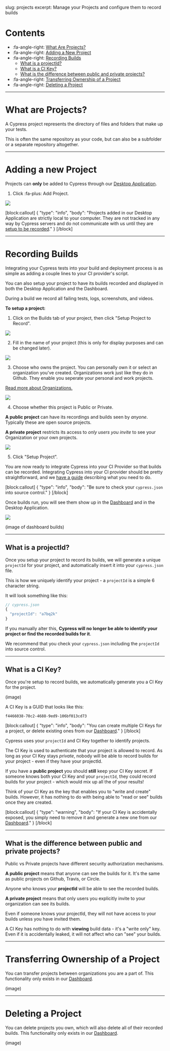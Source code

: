 slug: projects
excerpt: Manage your Projects and configure them to record builds

# Contents

- :fa-angle-right: [What Are Projects?](#section-what-are-projects-)
- :fa-angle-right: [Adding a New Project](#section-adding-a-new-project)
- :fa-angle-right: [Recording Builds](#section-recording-builds)
  - [What is a projectId?](#section-what-is-a-projectid-)
  - [What is a CI Key?](#section-what-is-a-ci-key-)
  - [What is the difference between public and private projects?](#section-what-is-the-difference-between-public-and-private-projects-)
- :fa-angle-right: [Transferring Ownership of a Project](#section-transferring-ownership-of-a-project)
- :fa-angle-right: [Deleting a Project](#section-deleting-a-project)

***

# What are Projects?

A Cypress project represents the directory of files and folders that make up your tests.

This is often the same repository as your code, but can also be a subfolder or a separate repository altogether.

***

# Adding a new Project

Projects can **only** be added to Cypress through our [Desktop Application](https://on.cypress.io/guides/installing-and-running).

1. Click :fa-plus: Add Project.

![](https://cloud.githubusercontent.com/assets/1271364/22699969/fe44c2e4-ed26-11e6-83d0-9baa0f51b15e.png)

[block:callout]
{
  "type": "info",
  "body": "Projects added in our Desktop Application are strictly local to your computer. They are not tracked in any way by Cypress servers and do not communicate with us until they are [setup to be recorded](#section-recording-builds)."
}
[/block]

***

# Recording Builds

Integrating your Cypress tests into your build and deployment process is as simple as adding a couple lines to your CI provider's script.

You can also setup your project to have its builds recorded and displayed in both the Desktop Application and the Dashboard.

During a build we record all failing tests, logs, screenshots, and videos.

**To setup a project:**

1. Click on the Builds tab of your project, then click "Setup Project to Record".

![](https://cloud.githubusercontent.com/assets/1271364/22700292/2597d81c-ed28-11e6-8cfa-aa3670605418.png)

2. Fill in the name of your project (this is only for display purposes and can be changed later).

![](https://cloud.githubusercontent.com/assets/1271364/22700406/9b3bc416-ed28-11e6-995b-297350420cce.png)

3. Choose who owns the project. You can personally own it or select an organization you've created. Organizations work just like they do in Github. They enable you seperate your personal and work projects.

[Read more about Organizations.](https://on.cypress.io/guides/organizations)

![](https://cloud.githubusercontent.com/assets/1271364/22700579/26353ba6-ed29-11e6-9510-5b7bf4a1cdd2.png)

4. Choose whether this project is Public or Private.

**A public project** can have its recordings and builds seen by *anyone*. Typically these are open source projects.

**A private project** restricts its access to *only users you invite* to see your Organization or your own projects.

![](https://cloud.githubusercontent.com/assets/1271364/22700720/8d539c24-ed29-11e6-97a4-915f008c17db.png)

5. Click "Setup Project".

You are now ready to integrate Cypress into your CI Provider so that builds can be recorded. Integrating Cypress into your CI provider should be pretty straightforward, and we [have a guide](https://on.cypress.io/guides/continuous-integration) describing what you need to do.

[block:callout]
{
  "type": "info",
  "body": "Be sure to check your `cypress.json` into source control."
}
[/block]

Once builds run, you will see them show up in the [Dashboard](https://on.cypress.io/dashboard) and in the Desktop Application.

![](https://cloud.githubusercontent.com/assets/1271364/22701577/fab631d0-ed2b-11e6-8ee1-f57a89013658.png)

(image of dashboard builds)

***

## What is a projectId?

Once you setup your project to record its builds, we will generate a unique `projectId` for your project, and automatically insert it into your `cypress.json` file.

This is how we uniquely identify your project - a `projectId` is a simple 6 character string.

It will look something like this:

```javascript
// cypress.json
{
  "projectId": "a7bq2k"
}
```

If you manually alter this, **Cypress will no longer be able to identify your project or find the recorded builds for it**.

We recommend that you check your `cypress.json` including the `projectId` into source control.

***

## What is a CI Key?

Once you're setup to record builds, we automatically generate you a CI Key for the project.

(image)

A CI Key is a GUID that looks like this:

```shell
f4466038-70c2-4688-9ed9-106bf013cd73
```

[block:callout]
{
  "type": "info",
  "body": "You can create multiple CI Keys for a project, or delete existing ones from our [Dashboard](https://on.cypress.io/dashboard)."
}
[/block]

Cypress uses your `projectId` and CI Key together to identify projects.

The CI Key is used to authenticate that your project is allowed to record. As long as your CI Key stays *private*, nobody will be able to record builds for your project - even if they have your projectId.

If you have a **public project** you should **still** keep your CI Key secret. If someone knows both your CI Key and your `projectId`, they could record builds for your project - which would mix up all the of your results!

Think of your CI Key as the key that enables you to "write and create" builds. However, it has nothing to do with being able to "read or see" builds once they are created.

[block:callout]
{
  "type": "warning",
  "body": "If your CI Key is accidentally exposed, you simply need to remove it and generate a new one from our [Dashboard](https://on.cypress.io/dashboard)."
}
[/block]

***

## What is the difference between public and private projects?

Public vs Private projects have different security authorization mechanisms.

**A public project** means that anyone can see the builds for it. It's the same as public projects on Github, Travis, or Circle.

Anyone who knows your **projectId** will be able to see the recorded builds.

**A private project** means that only users you explicitly invite to your organization can see its builds.

Even if someone knows your projectId, they will not have access to your builds unless you have invited them.

A CI Key has nothing to do with **viewing** build data - it's a "write only" key. Even if it is accidentally leaked, it will not affect who can "see" your builds.

***

# Transferring Ownership of a Project

You can transfer projects between organizations you are a part of. This functionality only exists in our [Dashboard](https://on.cypress.io/dashboard).

(image)

***

# Deleting a Project

You can delete projects you own, which will also delete all of their recorded builds. This functionality only exists in our [Dashboard](https://on.cypress.io/dashboard).

(image)
